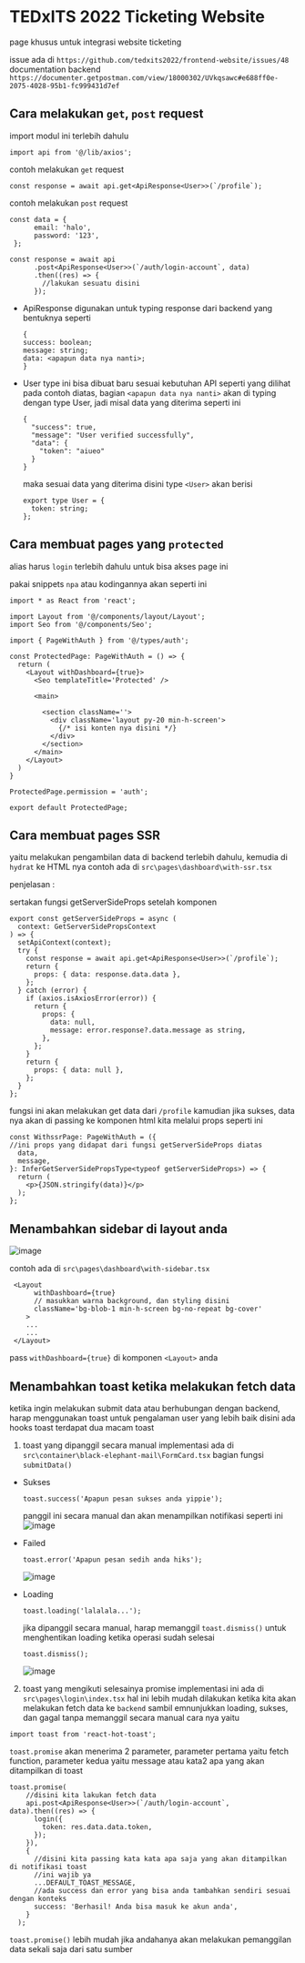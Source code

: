 # TEDxITS 2022 Ticketing Website

page khusus untuk integrasi website ticketing

issue ada di `https://github.com/tedxits2022/frontend-website/issues/48`
documentation backend `https://documenter.getpostman.com/view/18000302/UVkqsawc#e688ff0e-2075-4028-95b1-fc999431d7ef`

## Cara melakukan `get`, `post` request

import modul ini terlebih dahulu

```
import api from '@/lib/axios';
```

contoh melakukan `get` request

```
const response = await api.get<ApiResponse<User>>(`/profile`);
```

contoh melakukan `post` request

```
const data = {
      email: 'halo',
      password: '123',
 };

const response = await api
      .post<ApiResponse<User>>(`/auth/login-account`, data)
      .then((res) => {
        //lakukan sesuatu disini
      });
```

- ApiResponse
  digunakan untuk typing response dari backend yang bentuknya seperti
  ```
  {
  success: boolean;
  message: string;
  data: <apapun data nya nanti>;
  }
  ```
- User
  type ini bisa dibuat baru sesuai kebutuhan API
  seperti yang dilihat pada contoh diatas, bagian `<apapun data nya nanti>` akan di typing dengan type User, jadi misal
  data yang diterima seperti ini
  ```
  {
    "success": true,
    "message": "User verified successfully",
    "data": {
      "token": "aiueo"
    }
  }
  ```
  maka sesuai data yang diterima disini type `<User>` akan berisi
  ```
  export type User = {
    token: string;
  };
  ```

## Cara membuat pages yang `protected`

alias harus `login` terlebih dahulu untuk bisa akses page ini

pakai snippets `npa` atau kodingannya akan seperti ini

```
import * as React from 'react';

import Layout from '@/components/layout/Layout';
import Seo from '@/components/Seo';

import { PageWithAuth } from '@/types/auth';

const ProtectedPage: PageWithAuth = () => {
  return (
    <Layout withDashboard={true}>
      <Seo templateTitle='Protected' />

      <main>

        <section className=''>
          <div className='layout py-20 min-h-screen'>
            {/* isi konten nya disini */}
          </div>
        </section>
      </main>
    </Layout>
  )
}

ProtectedPage.permission = 'auth';

export default ProtectedPage;
```

## Cara membuat pages SSR

yaitu melakukan pengambilan data di backend terlebih dahulu, kemudia di `hydrat` ke HTML nya
contoh ada di
`src\pages\dashboard\with-ssr.tsx`

penjelasan :

sertakan fungsi getServerSideProps setelah komponen

```
export const getServerSideProps = async (
  context: GetServerSidePropsContext
) => {
  setApiContext(context);
  try {
    const response = await api.get<ApiResponse<User>>(`/profile`);
    return {
      props: { data: response.data.data },
    };
  } catch (error) {
    if (axios.isAxiosError(error)) {
      return {
        props: {
          data: null,
          message: error.response?.data.message as string,
        },
      };
    }
    return {
      props: { data: null },
    };
  }
};

```

fungsi ini akan melakukan get data dari `/profile` kamudian jika sukses, data nya akan di passing ke komponen html kita melalui props seperti ini

```
const WithssrPage: PageWithAuth = ({
//ini props yang didapat dari fungsi getServerSideProps diatas
  data,
  message,
}: InferGetServerSidePropsType<typeof getServerSideProps>) => {
  return (
    <p>{JSON.stringify(data)}</p>
  );
};
```

## Menambahkan sidebar di layout anda

![image](https://user-images.githubusercontent.com/97293373/163856056-277b4cfb-7366-44c6-af58-b5b03bc63994.png)

contoh ada di
`src\pages\dashboard\with-sidebar.tsx`

```
 <Layout
      withDashboard={true}
      // masukkan warna background, dan styling disini
      className='bg-blob-1 min-h-screen bg-no-repeat bg-cover'
    >
    ...
    ...
 </Layout>
```

pass `withDashboard={true}` di komponen `<Layout>` anda

## Menambahkan toast ketika melakukan fetch data

ketika ingin melakukan submit data atau berhubungan dengan backend, harap menggunakan toast untuk pengalaman user yang lebih baik
disini ada hooks toast
terdapat dua macam toast

1. toast yang dipanggil secara manual
   implementasi ada di `src\container\black-elephant-mail\FormCard.tsx` bagian fungsi `submitData()`

- Sukses

  ```
  toast.success('Apapun pesan sukses anda yippie');
  ```

  panggil ini secara manual dan akan menampilkan notifikasi seperti ini
  ![image](https://user-images.githubusercontent.com/97293373/163857051-4af649fa-fff2-4147-8779-392837ac9a82.png)

- Failed

  ```
  toast.error('Apapun pesan sedih anda hiks');
  ```

  ![image](https://user-images.githubusercontent.com/97293373/163857171-9ec38e6e-233f-4d32-b1cc-565177bba2ba.png)

- Loading
  ```
  toast.loading('lalalala...');
  ```
  jika dipanggil secara manual, harap memanggil `toast.dismiss()` untuk menghentikan loading ketika operasi sudah selesai
  ```
  toast.dismiss();
  ```
  ![image](https://user-images.githubusercontent.com/97293373/163857230-ab5f137f-66b0-4274-9338-b7dfe7b4380b.png)

2. toast yang mengikuti selesainya promise
   implementasi ini ada di `src\pages\login\index.tsx`
   hal ini lebih mudah dilakukan ketika kita akan melakukan fetch data ke `backend` sambil emnunjukkan loading, sukses, dan gagal tanpa memanggil secara manual
   cara nya yaitu

```
import toast from 'react-hot-toast';
```

`toast.promise` akan menerima 2 parameter, parameter pertama yaitu fetch function, parameter kedua yaitu message atau kata2 apa yang akan ditampilkan di toast

```
toast.promise(
    //disini kita lakukan fetch data
    api.post<ApiResponse<User>>(`/auth/login-account`, data).then((res) => {
      login({
        token: res.data.data.token,
      });
    }),
    {
      //disini kita passing kata kata apa saja yang akan ditampilkan di notifikasi toast
      //ini wajib ya
      ...DEFAULT_TOAST_MESSAGE,
      //ada success dan error yang bisa anda tambahkan sendiri sesuai dengan konteks
      success: 'Berhasil! Anda bisa masuk ke akun anda',
    }
  );
```

`toast.promise()` lebih mudah jika andahanya akan melakukan pemanggilan data sekali saja dari satu sumber
